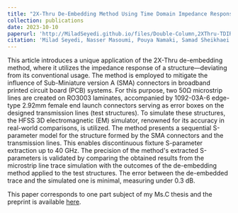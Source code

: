 ```yaml
---
title: "2X-Thru De-Embedding Method Using Time Domain Impedance Response for S-Parameter Characterization of DUT in Broadband PCB"
collection: publications
date: 2023-10-10
paperurl: 'http://MiladSeyedi.github.io/files/Double-Column,2XThru-TDIR-paper,ver2.2.pdf'
citation: 'Milad Seyedi, Nasser Masoumi, Pouya Namaki, Samad Sheikhaei. 2X-Thru De-Embedding Method Using Time Domain Impedance Response for S-Parameter Characterization of DUT in Broadband PCB.'
---
```

This article introduces a unique application of the 2X-Thru de-embedding method, where it utilizes the impedance response of a structure—deviating from its conventional usage. The method is employed to mitigate the influence of Sub-Miniature version A (SMA) connectors in broadband printed circuit board (PCB) systems. For this purpose, two 50Ω microstrip lines are created on RO3003 laminates, accompanied by 1092-03A-6 edge-type 2.92mm female end launch connectors serving as error boxes on the designed transmission lines (test structures). To simulate these structures, the HFSS 3D electromagnetic (EM) simulator, renowned for its accuracy in real-world comparisons, is utilized. The method presents a sequential S-parameter model for the structure formed by the SMA connectors and the transmission lines. This enables discontinuous fixture S-parameter extraction up to 40 GHz. The precision of the method's extracted S-parameters is validated by comparing the obtained results from the microstrip line trace simulation with the outcomes of the de-embedding method applied to the test structures. The error between the de-embedded trace and the simulated one is minimal, measuring under 0.3 dB.


This paper corresponds to one part subject of my Ms.C thesis and the preprint is available [here](http://MiladSeyedi.github.io/files/Double-Column,2XThru-TDIR-paper,ver2.2.pdf).


